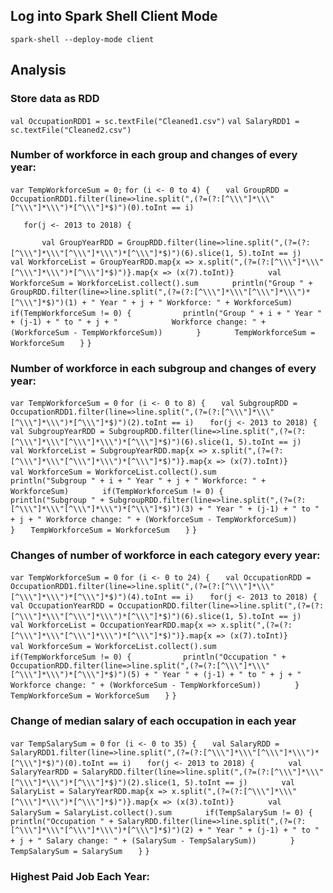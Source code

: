 ## Log into Spark Shell Client Mode
`spark-shell --deploy-mode client`
 
## Analysis

### Store data as RDD
`val OccupationRDD1 = sc.textFile("Cleaned1.csv")`
`val SalaryRDD1 = sc.textFile("Cleaned2.csv")`


### Number of workforce in each group and changes of every year:
`var TempWorkforceSum = 0;`
`for (i <- 0 to 4) {`
`   val GroupRDD = OccupationRDD1.filter(line=>line.split(",(?=(?:[^\\\"]*\\\"[^\\\"]*\\\")*[^\\\"]*$)")(0).toInt == i)`

`   for(j <- 2013 to 2018) {`

`       val GroupYearRDD = GroupRDD.filter(line=>line.split(",(?=(?:[^\\\"]*\\\"[^\\\"]*\\\")*[^\\\"]*$)")(6).slice(1, 5).toInt == j)`
`       val WorkforceList = GroupYearRDD.map{x => x.split(",(?=(?:[^\\\"]*\\\"[^\\\"]*\\\")*[^\\\"]*$)")}.map{x => (x(7).toInt)}`
`       val WorkforceSum = WorkforceList.collect().sum`
`       println("Group " + GroupRDD.filter(line=>line.split(",(?=(?:[^\\\"]*\\\"[^\\\"]*\\\")*[^\\\"]*$)")(1) + " Year " + j + " Workforce: " + WorkforceSum)`
`       if(TempWorkforceSum != 0) {`
`           println("Group " + i + " Year " + (j-1) + " to " + j + "            Workforce change: " + (WorkforceSum - TempWorkforceSum))`
`       }`
`       TempWorkforceSum = WorkforceSum`
`   }`
`}`

### Number of workforce in each subgroup and changes of every year:
`var TempWorkforceSum = 0`
`for (i <- 0 to 8) {`
`   val SubgroupRDD = OccupationRDD1.filter(line=>line.split(",(?=(?:[^\\\"]*\\\"[^\\\"]*\\\")*[^\\\"]*$)")(2).toInt == i)`
`   for(j <- 2013 to 2018) {`
`       val SubgroupYearRDD = SubgroupRDD.filter(line=>line.split(",(?=(?:[^\\\"]*\\\"[^\\\"]*\\\")*[^\\\"]*$)")(6).slice(1, 5).toInt == j)`
`       val WorkforceList = SubgroupYearRDD.map{x => x.split(",(?=(?:[^\\\"]*\\\"[^\\\"]*\\\")*[^\\\"]*$)")}.map{x => (x(7).toInt)}`
`       val WorkforceSum = WorkforceList.collect().sum`
`       println("Subgroup " + i + " Year " + j + " Workforce: " + WorkforceSum)`
`       if(TempWorkforceSum != 0) {`
`           println("Subgroup " + SubgroupRDD.filter(line=>line.split(",(?=(?:[^\\\"]*\\\"[^\\\"]*\\\")*[^\\\"]*$)")(3) + " Year " + (j-1) + " to " + j + " Workforce change: " + (WorkforceSum - TempWorkforceSum))`
`       }`
`   TempWorkforceSum = WorkforceSum`
`   }`
`}`


### Changes of number of workforce in each category every year:
`var TempWorkforceSum = 0`
`for (i <- 0 to 24) {`
`   val OccupationRDD = OccupationRDD1.filter(line=>line.split(",(?=(?:[^\\\"]*\\\"[^\\\"]*\\\")*[^\\\"]*$)")(4).toInt == i)`
`   for(j <- 2013 to 2018) {`
`	    val OccupationYearRDD = OccupationRDD.filter(line=>line.split(",(?=(?:[^\\\"]*\\\"[^\\\"]*\\\")*[^\\\"]*$)")(6).slice(1, 5).toInt == j)`
`	    val WorkforceList = OccupationYearRDD.map{x => x.split(",(?=(?:[^\\\"]*\\\"[^\\\"]*\\\")*[^\\\"]*$)")}.map{x => (x(7).toInt)}`
`       val WorkforceSum = WorkforceList.collect().sum`
`       if(TempWorkforceSum != 0) {`
`		    println("Occupation " + OccupationRDD.filter(line=>line.split(",(?=(?:[^\\\"]*\\\"[^\\\"]*\\\")*[^\\\"]*$)")(5) + " Year " + (j-1) + " to " + j + " Workforce change: " + (WorkforceSum - TempWorkforceSum))`
`       }`
`   TempWorkforceSum = WorkforceSum`
`   }`
`}`

### Change of median salary of each occupation in each year 
`var TempSalarySum = 0`
`for (i <- 0 to 35) {`
`   val SalaryRDD = SalaryRDD1.filter(line=>line.split(",(?=(?:[^\\\"]*\\\"[^\\\"]*\\\")*[^\\\"]*$)")(0).toInt == i)`
`   for(j <- 2013 to 2018) {`
`	    val SalaryYearRDD = SalaryRDD.filter(line=>line.split(",(?=(?:[^\\\"]*\\\"[^\\\"]*\\\")*[^\\\"]*$)")(2).slice(1, 5).toInt == j)`
`	    val SalaryList = SalaryYearRDD.map{x => x.split(",(?=(?:[^\\\"]*\\\"[^\\\"]*\\\")*[^\\\"]*$)")}.map{x => (x(3).toInt)}`
`       val SalarySum = SalaryList.collect().sum`
`       if(TempSalarySum != 0) {`
`		    println("Occupation " + SalaryRDD.filter(line=>line.split(",(?=(?:[^\\\"]*\\\"[^\\\"]*\\\")*[^\\\"]*$)")(2) + " Year " + (j-1) + " to " + j + " Salary change: " + (SalarySum - TempSalarySum))`
`       }`
`   TempSalarySum = SalarySum`
`   }`
`}`


### Highest Paid Job Each Year:






